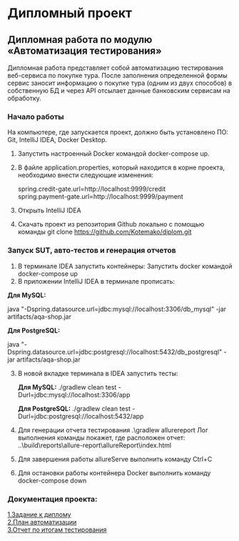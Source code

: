 # Дипломный проект

## Дипломная работа по модулю «Автоматизация тестирования»

Дипломная работа представляет собой автоматизацию тестирования веб-сервиса по покупке тура. После заполнения определенной формы сервис заносит информацию о покупке тура (одним из двух способов) в собственную БД и через API отсылает данные банковским сервисам на обработку.

### Начало работы

На компьютере, где запускается проект, должно быть установлено ПО: Git, IntelliJ IDEA, Docker Desktop.

1. Запустить настроенный Docker командой docker-compose up. 
2. В файле application.properties, который находится в корне проекта, необходимо внести следующие изменения:

    spring.credit-gate.url=http://localhost:9999/credit   
spring.payment-gate.url=http://localhost:9999/payment

3. Открыть IntelliJ IDEA
4. Скачать проект из репозитория Github локально с помощью команды
git clone https://github.com/Kotemako/diplom.git

### Запуск SUT, авто-тестов и генерация отчетов

1. В терминале IDEA запустить контейнеры:
   Запустить docker командой docker-compose up
2. В приложении IntelliJ IDEA в терминале прописать:

**Для MySQL:**

java "-Dspring.datasource.url=jdbc:mysql://localhost:3306/db_mysql" -jar artifacts/aqa-shop.jar

**Для PostgreSQL:**

java "-Dspring.datasource.url=jdbc:postgresql://localhost:5432/db_postgresql" -jar artifacts/aqa-shop.jar

3. В новой вкладке терминала в IDEA запустить тесты:

   **Для MySQL:**
./gradlew clean test -Durl=jdbc:mysql://localhost:3306/app

   **Для PostgreSQL:**
./gradlew clean test -Durl=jdbc:postgresql://localhost:5432/app


4. Для генерации отчета тестирования
.\gradlew allurereport Лог выполнения команды покажет, где расположен отчет: ..\build\reports\allure-report\allureReport\index.html


5. Для завершения работы allureServe выполнить команду Ctrl+C


6. Для остановки работы контейнера Docker выполнить команду
docker-compose down

### Документация проекта:
[1.Задание к диплому](https://github.com/Kotemako/Diplom/docs/Task.md)  
[2.План автоматизации](https://github.com/Kotemako/Diplom/docs/Plan.md)  
[3.Отчет по итогам тестирования](https://github.com/Kotemako/Diplom/docs/Report.md)